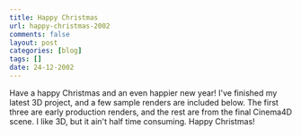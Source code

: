 ```yaml
---
title: Happy Christmas
url: happy-christmas-2002
comments: false
layout: post
categories: [blog]
tags: []
date: 24-12-2002
---
```

Have a happy Christmas and an even happier new year! I've finished my latest 3D project, and a few sample renders are included below. The first three are early production renders, and the rest are from the final Cinema4D scene. I like 3D, but it ain't half time consuming. Happy Christmas!


